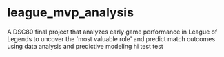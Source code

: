 # league_mvp_analysis
A DSC80 final project that analyzes early game performance in League of Legends to uncover the 'most valuable role' and predict match outcomes using data analysis and predictive modeling
hi test test